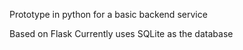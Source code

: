 Prototype in python for a basic backend service

Based on Flask
Currently uses SQLite as the database


